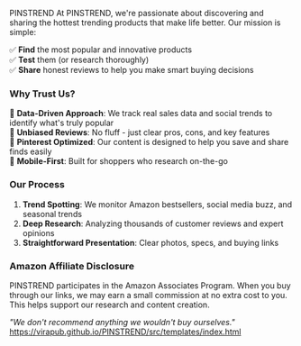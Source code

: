 PINSTREND
At PINSTREND, we're passionate about discovering and sharing the hottest trending products that make life better. Our mission is simple:  

✅ **Find** the most popular and innovative products  
✅ **Test** them (or research thoroughly)  
✅ **Share** honest reviews to help you make smart buying decisions  

### Why Trust Us?  

🔹 **Data-Driven Approach**: We track real sales data and social trends to identify what's truly popular  
🔹 **Unbiased Reviews**: No fluff - just clear pros, cons, and key features  
🔹 **Pinterest Optimized**: Our content is designed to help you save and share finds easily  
🔹 **Mobile-First**: Built for shoppers who research on-the-go  

### Our Process  

1. **Trend Spotting**: We monitor Amazon bestsellers, social media buzz, and seasonal trends  
2. **Deep Research**: Analyzing thousands of customer reviews and expert opinions  
3. **Straightforward Presentation**: Clear photos, specs, and buying links  

### Amazon Affiliate Disclosure  

PINSTREND participates in the Amazon Associates Program. When you buy through our links, we may earn a small commission at no extra cost to you. This helps support our research and content creation.  

*"We don't recommend anything we wouldn't buy ourselves."*  
https://virapub.github.io/PINSTREND/src/templates/index.html

